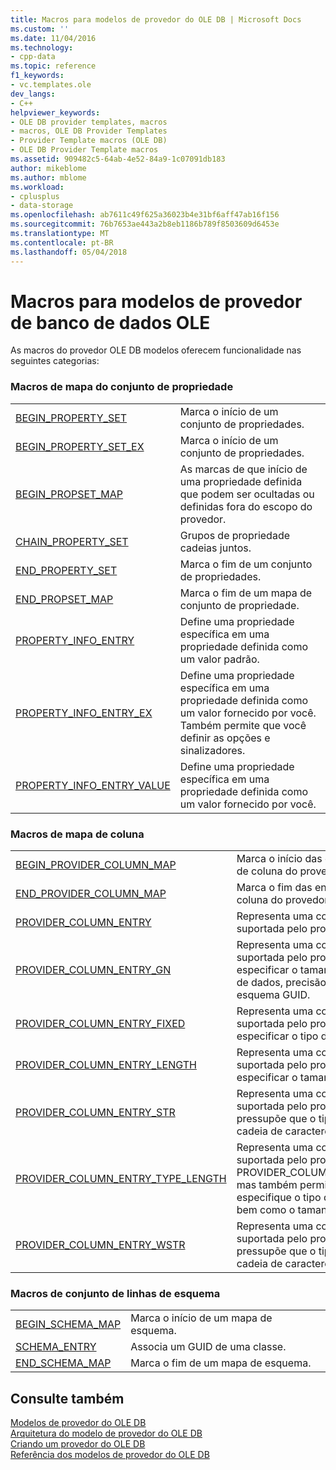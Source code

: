 ```yaml
---
title: Macros para modelos de provedor do OLE DB | Microsoft Docs
ms.custom: ''
ms.date: 11/04/2016
ms.technology:
- cpp-data
ms.topic: reference
f1_keywords:
- vc.templates.ole
dev_langs:
- C++
helpviewer_keywords:
- OLE DB provider templates, macros
- macros, OLE DB Provider Templates
- Provider Template macros (OLE DB)
- OLE DB Provider Template macros
ms.assetid: 909482c5-64ab-4e52-84a9-1c07091db183
author: mikeblome
ms.author: mblome
ms.workload:
- cplusplus
- data-storage
ms.openlocfilehash: ab7611c49f625a36023b4e31bf6aff47ab16f156
ms.sourcegitcommit: 76b7653ae443a2b8eb1186b789f8503609d6453e
ms.translationtype: MT
ms.contentlocale: pt-BR
ms.lasthandoff: 05/04/2018
---
```

# <a name="macros-for-ole-db-provider-templates"></a>Macros para modelos de provedor de banco de dados OLE
As macros do provedor OLE DB modelos oferecem funcionalidade nas seguintes categorias:  
  
### <a name="property-set-map-macros"></a>Macros de mapa do conjunto de propriedade  
  
|||  
|-|-|  
|[BEGIN_PROPERTY_SET](../../data/oledb/begin-property-set.md)|Marca o início de um conjunto de propriedades.|  
|[BEGIN_PROPERTY_SET_EX](../../data/oledb/begin-property-set-ex.md)|Marca o início de um conjunto de propriedades.|  
|[BEGIN_PROPSET_MAP](../../data/oledb/begin-propset-map.md)|As marcas de que início de uma propriedade definida que podem ser ocultadas ou definidas fora do escopo do provedor.|  
|[CHAIN_PROPERTY_SET](../../data/oledb/chain-property-set.md)|Grupos de propriedade cadeias juntos.|  
|[END_PROPERTY_SET](../../data/oledb/end-property-set.md)|Marca o fim de um conjunto de propriedades.|  
|[END_PROPSET_MAP](../../data/oledb/end-propset-map.md)|Marca o fim de um mapa de conjunto de propriedade.|  
|[PROPERTY_INFO_ENTRY](../../data/oledb/property-info-entry.md)|Define uma propriedade específica em uma propriedade definida como um valor padrão.|  
|[PROPERTY_INFO_ENTRY_EX](../../data/oledb/property-info-entry-ex.md)|Define uma propriedade específica em uma propriedade definida como um valor fornecido por você. Também permite que você definir as opções e sinalizadores.|  
|[PROPERTY_INFO_ENTRY_VALUE](../../data/oledb/property-info-entry-value.md)|Define uma propriedade específica em uma propriedade definida como um valor fornecido por você.|  
  
### <a name="column-map-macros"></a>Macros de mapa de coluna  
  
|||  
|-|-|  
|[BEGIN_PROVIDER_COLUMN_MAP](../../data/oledb/begin-provider-column-map.md)|Marca o início das entradas do mapa de coluna do provedor.|  
|[END_PROVIDER_COLUMN_MAP](../../data/oledb/end-provider-column-map.md)|Marca o fim das entradas de mapa de coluna do provedor.|  
|[PROVIDER_COLUMN_ENTRY](../../data/oledb/provider-column-entry.md)|Representa uma coluna específica suportada pelo provedor.|  
|[PROVIDER_COLUMN_ENTRY_GN](../../data/oledb/provider-column-entry-gn.md)|Representa uma coluna específica suportada pelo provedor. Você pode especificar o tamanho da coluna, tipo de dados, precisão, escala e linhas de esquema GUID.|  
|[PROVIDER_COLUMN_ENTRY_FIXED](../../data/oledb/provider-column-entry-fixed.md)|Representa uma coluna específica suportada pelo provedor. Você pode especificar o tipo de dados de coluna.|  
|[PROVIDER_COLUMN_ENTRY_LENGTH](../../data/oledb/provider-column-entry-length.md)|Representa uma coluna específica suportada pelo provedor. Você pode especificar o tamanho da coluna.|  
|[PROVIDER_COLUMN_ENTRY_STR](../../data/oledb/provider-column-entry-str.md)|Representa uma coluna específica suportada pelo provedor. Ele pressupõe que o tipo de coluna é uma cadeia de caracteres.|  
|[PROVIDER_COLUMN_ENTRY_TYPE_LENGTH](../../data/oledb/provider-column-entry-type-length.md)|Representa uma coluna específica suportada pelo provedor. Como PROVIDER_COLUMN_ENTRY_LENGTH, mas também permite que você especifique o tipo de dados da coluna, bem como o tamanho.|  
|[PROVIDER_COLUMN_ENTRY_WSTR](../../data/oledb/provider-column-entry-wstr.md)|Representa uma coluna específica suportada pelo provedor. Ele pressupõe que o tipo de coluna é uma cadeia de caracteres Unicode.|  
  
### <a name="schema-rowset-macros"></a>Macros de conjunto de linhas de esquema  
  
|||  
|-|-|  
|[BEGIN_SCHEMA_MAP](../../data/oledb/begin-schema-map.md)|Marca o início de um mapa de esquema.|  
|[SCHEMA_ENTRY](../../data/oledb/schema-entry.md)|Associa um GUID de uma classe.|  
|[END_SCHEMA_MAP](../../data/oledb/end-schema-map.md)|Marca o fim de um mapa de esquema.|  
  
## <a name="see-also"></a>Consulte também  
 [Modelos de provedor do OLE DB](../../data/oledb/ole-db-provider-templates-cpp.md)   
 [Arquitetura do modelo de provedor do OLE DB](../../data/oledb/ole-db-provider-template-architecture.md)   
 [Criando um provedor do OLE DB](../../data/oledb/creating-an-ole-db-provider.md)   
 [Referência dos modelos de provedor do OLE DB](../../data/oledb/ole-db-provider-templates-reference.md)